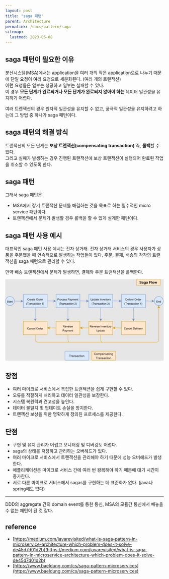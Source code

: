 ```yaml
---
layout: post
title: "saga 패턴"
parent: Architecture
permalink: /docs/pattern/saga
sitemap:
  lastmod: 2023-06-08
---
```


## saga 패턴이 필요한 이유

분산시스템(MSA)에서는 application을 여러 개의 작은 application으로 나누기 때문에 단일 요청이 여러 요청으로 세분화된다. (여러 개의 트랜잭션)  
이런 요청들은 일부는 성공하고 일부는 실패할 수 있다.  
이 경우 **모든 단계가 완료되거나 모든 단계가 완료되지 않아야 하는** 데이터 일관성을 유지하기 어렵다.

여러 트랜잭션의 경우 원자적 일관성을 유지할 수 없고, 궁극적 일관성을 유지하려고 하는데 그 방법 중 하나가 saga 패턴이다.

## saga 패턴의 해결 방식

트랜잭션의 모든 단계는 **보상 트랜잭션(compensating transaction)** 즉, **롤백**할 수 있다.  
그리고 실패가 발생하는 경우 진행된 트랜잭션에 보상 트랜잭션이 실행되어 완료된 작업을 취소할 수 있도록 한다.

## saga 패턴

그래서 saga 패턴은
- MSA에서 장기 트랜잭션 문제를 해결하는 것을 목표로 하는 필수적인 micro service 패턴이다.
- 트랜잭션에서 문제가 발생할 경우 롤백을 할 수 있게 설계한 패턴이다.

## saga 패턴 사용 예시

대표적인 saga 패턴 사용 예시는 전자 상거래.
전자 상거래 서비스의 경우 사용자가 상품을 주문했을 때 연속적으로 발생하는 작업들이 있다.
주문, 결재, 배송의 각각의 트랜잭션을 saga 패턴으로 관리할 수 있다.

만약 배송 트랜잭션에서 문제가 발생하면, 결제와 주문 트랜잭션을 롤백한다.

![saga pattern](saga.JPG)


## 장점

- 여러 마이크로 서비스에서 복잡한 트랜잭션을 쉽게 구현할 수 있다.
- 오류를 적절하게 처리하고 데이터 일관성을 보장한다.
- 시스템 복원력과 견고성을 높인다.
- 데이터 불일치 및 업데이트 손실을 방지한다.
- 트랜잭션 보상을 위한 명확하게 정의된 프로세스를 제공한다.


## 단점

- 구현 및 유지 관리가 어렵고 모니터링 및 디버깅도 어렵다.
- saga의 상태를 저장하고 관리하는 오버헤드가 있다.
- 여러 마이크로 서비스에서 트랜잭션을 관리해야 하기 때문에 성능 오버헤드가 발생한다.
- 애플리케이션은 마이크로 서비스 간에 여러 번 왕복해야 하기 때문에 대기 시간이 증가한다.
- 서로 다른 마이크로 서비스에서 sagas를 구현하는 데 표준화가 없다. (java나 spring에도 없다)

---

DDD의 aggregate 간의 domain event를 통한 통신, MSA의 모듈간 통신에서 빼놓을 수 없는 패턴이 된 것 같다.


## reference

- [https://medium.com/javarevisited/what-is-saga-pattern-in-microservice-architecture-which-problem-does-it-solve-de45d7d01d2b](https://medium.com/javarevisited/what-is-saga-pattern-in-microservice-architecture-which-problem-does-it-solve-de45d7d01d2b)
- [https://www.baeldung.com/cs/saga-pattern-microservices](https://www.baeldung.com/cs/saga-pattern-microservices)
